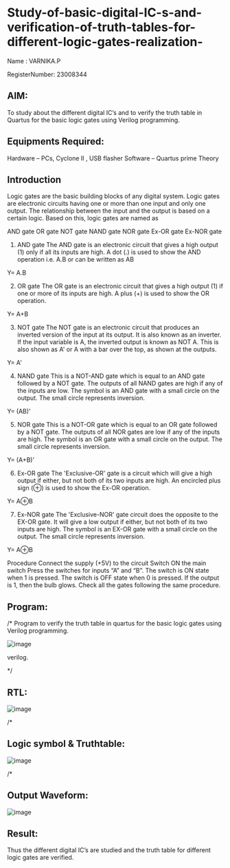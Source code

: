 # Study-of-basic-digital-IC-s-and-verification-of-truth-tables-for-different-logic-gates-realization-

Name : VARNIKA.P

RegisterNumber: 23008344

 ## AIM:

To study about the different digital IC’s and to verify the truth table in Quartus for the basic logic gates using Verilog programming.

## Equipments Required:

Hardware – PCs, Cyclone II , USB flasher
Software – Quartus prime
Theory

## Introduction
Logic gates are the basic building blocks of any digital system. Logic gates are electronic circuits having one or more than one input and only one output. The relationship between the input and the output is based on a certain logic. Based on this, logic gates are named as

AND gate
OR gate
NOT gate
NAND gate
NOR gate
Ex-OR gate
Ex-NOR gate
1) AND gate
The AND gate is an electronic circuit that gives a high output (1) only if all its inputs are high. A dot (.) is used to show the AND operation i.e. A.B or can be written as AB

Y= A.B

2) OR gate
The OR gate is an electronic circuit that gives a high output (1) if one or more of its inputs are high. A plus (+) is used to show the OR operation.

Y= A+B

3) NOT gate
The NOT gate is an electronic circuit that produces an inverted version of the input at its output. It is also known as an inverter. If the input variable is A, the inverted output is known as NOT A. This is also shown as A' or A with a bar over the top, as shown at the outputs.

Y= A'

4) NAND gate
This is a NOT-AND gate which is equal to an AND gate followed by a NOT gate. The outputs of all NAND gates are high if any of the inputs are low. The symbol is an AND gate with a small circle on the output. The small circle represents inversion.

Y= (AB)’

5) NOR gate
This is a NOT-OR gate which is equal to an OR gate followed by a NOT gate. The outputs of all NOR gates are low if any of the inputs are high. The symbol is an OR gate with a small circle on the output. The small circle represents inversion.

Y= (A+B)’

6) Ex-OR gate
The 'Exclusive-OR' gate is a circuit which will give a high output if either, but not both of its two inputs are high. An encircled plus sign (⊕) is used to show the Ex-OR operation.

Y= A⊕B

7) Ex-NOR gate
The 'Exclusive-NOR' gate circuit does the opposite to the EX-OR gate. It will give a low output if either, but not both of its two inputs are high. The symbol is an EX-OR gate with a small circle on the output. The small circle represents inversion.

Y= A⊕B

Procedure
Connect the supply (+5V) to the circuit
Switch ON the main switch
Press the switches for inputs “A” and “B”. The switch is ON state when 1 is pressed. The switch is OFF state when 0 is pressed.
If the output is 1, then the bulb glows.
Check all the gates following the same procedure.
## Program:
/*
Program to verify the truth table in quartus for the basic logic gates using Verilog programming.

 ![image](https://github.com/23008344/Study-of-basic-digital-IC-s-and-verification-of-truth-tables-for-different-logic-gates-realization-/assets/145742655/0c921b71-19e8-459a-bb9a-8b0911bfdcf3)

verilog.

*/

## RTL:
![image](https://github.com/23008344/Study-of-basic-digital-IC-s-and-verification-of-truth-tables-for-different-logic-gates-realization-/assets/145742655/ef3da837-de7c-443d-8f9c-1d81c15f4432)


/*

## Logic symbol & Truthtable:

![image](https://github.com/23008344/Study-of-basic-digital-IC-s-and-verification-of-truth-tables-for-different-logic-gates-realization-/assets/145742655/1bb54e5f-c81a-4584-99eb-d574851e66b0)


/*

## Output Waveform:

![image](https://github.com/23008344/Study-of-basic-digital-IC-s-and-verification-of-truth-tables-for-different-logic-gates-realization-/assets/145742655/9b59229a-9961-4b50-9136-5c1700d42794)



## Result:

Thus the different digital IC’s are studied and the truth table for different logic gates are verified.
